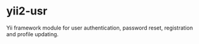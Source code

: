 yii2-usr
========

Yii framework module for user authentication, password reset, registration and profile updating.
